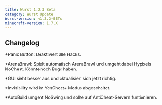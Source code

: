 ```yaml
---
title: Wurst 1.2.3 Beta
category: Wurst Update
Wurst-version: v1.2.3-BETA
minecraft-version: 1.7.X
---
```

## Changelog

+Panic Button: Deaktiviert alle Hacks.

+ArenaBrawl: Spielt automatisch ArenaBrawl und umgeht dabei Hypixels NoCheat. Könnte noch Bugs haben.

*GUI sieht besser aus und aktualisiert sich jetzt richtig.

*Invisibility wird im YesCheat+ Modus abgeschaltet.

*AutoBuild umgeht NoSwing und sollte auf AntiCheat-Servern funtionieren.
